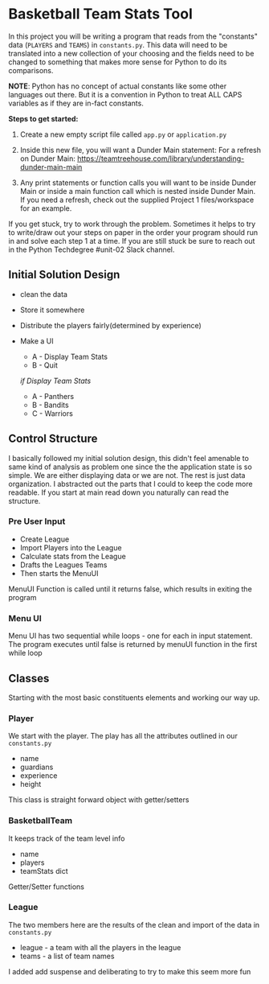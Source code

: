 # Basketball Team Stats Tool
In this project you will be writing a program that reads from the "constants" data (`PLAYERS` and `TEAMS`) in `constants.py`. This data will need to be translated into a new collection of your choosing and the fields need to be changed to something that makes more sense for Python to do its comparisons.


**NOTE**: Python has no concept of actual constants like some other languages out there. But it is a convention in Python to treat ALL CAPS variables as if they are in-fact constants.


**Steps to get started:**

1. Create a new empty script file called `app.py` or `application.py`

2. Inside this new file, you will want a Dunder Main statement:
   For a refresh on Dunder Main:
   https://teamtreehouse.com/library/understanding-dunder-main-main

3. Any print statements or function calls you will want to be inside Dunder Main or inside a main function call which is nested inside Dunder Main.
   If you need a refresh, check out the supplied Project 1 files/workspace for an example.
   


If you get stuck, try to work through the problem. Sometimes it helps to try to write/draw out your steps on paper in the order your program should run in and solve each step 1 at a time. If you are still stuck be sure to reach out in the Python Techdegree #unit-02 Slack channel.

## Initial Solution Design

* clean the data
* Store it somewhere
* Distribute the players fairly(determined by experience)
* Make a UI
   - A - Display Team Stats
   - B - Quit

   *if Display Team Stats*
   - A - Panthers
   - B - Bandits
   - C - Warriors

## Control Structure

I basically followed my initial solution design, this didn't feel amenable to same kind of analysis as problem one since the the application state is so simple.  We are either displaying data or we are not.  The rest is just data organization.  I abstracted out the parts that I could to keep the code more readable. If you start at main read down you naturally can read the structure.


### Pre User Input
* Create League
* Import Players into the League
* Calculate stats from the League
* Drafts the Leagues Teams
* Then starts the MenuUI

MenuUI Function is called until it returns false, which results in exiting the program

### Menu UI

Menu UI has two sequential while loops - one for each in input statement.  The program executes until false is returned by menuUI function in the first while loop

## Classes
Starting with the most basic constituents elements and working our way up.

### Player
We start with the player. The play has all the attributes outlined in our `constants.py`
* name
* guardians
* experience
* height

This class is straight forward object with getter/setters

### BasketballTeam
It keeps track of the team level info
* name
* players
* teamStats dict

Getter/Setter functions

### League
The two members here are the results of the clean and import of the data in `constants.py`
* league - a team with all the players in the league
* teams - a list of team names

I added add suspense and deliberating to try to make this seem more fun


